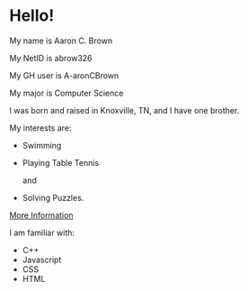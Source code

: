 # Hello!
My name is Aaron C. Brown

My NetID is abrow326

My GH user is A-aronCBrown

My major is Computer Science

I was born and raised in Knoxville, TN, and I have one brother.

My interests are:

* Swimming

* Playing Table Tennis

    and

* Solving Puzzles.

[More Information](https://en.wikipedia.org/wiki/Table_tennis
)

I am familiar with:

* C++
* Javascript
* CSS
* HTML

